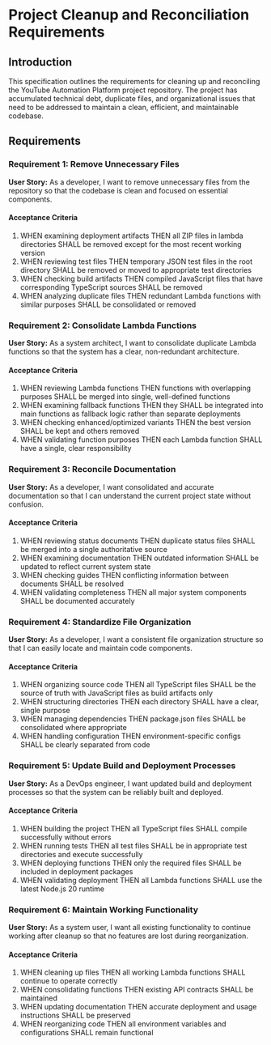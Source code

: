 # Project Cleanup and Reconciliation Requirements

## Introduction

This specification outlines the requirements for cleaning up and reconciling the YouTube Automation Platform project repository. The project has accumulated technical debt, duplicate files, and organizational issues that need to be addressed to maintain a clean, efficient, and maintainable codebase.

## Requirements

### Requirement 1: Remove Unnecessary Files

**User Story:** As a developer, I want to remove unnecessary files from the repository so that the codebase is clean and focused on essential components.

#### Acceptance Criteria

1. WHEN examining deployment artifacts THEN all ZIP files in lambda directories SHALL be removed except for the most recent working version
2. WHEN reviewing test files THEN temporary JSON test files in the root directory SHALL be removed or moved to appropriate test directories
3. WHEN checking build artifacts THEN compiled JavaScript files that have corresponding TypeScript sources SHALL be removed
4. WHEN analyzing duplicate files THEN redundant Lambda functions with similar purposes SHALL be consolidated or removed

### Requirement 2: Consolidate Lambda Functions

**User Story:** As a system architect, I want to consolidate duplicate Lambda functions so that the system has a clear, non-redundant architecture.

#### Acceptance Criteria

1. WHEN reviewing Lambda functions THEN functions with overlapping purposes SHALL be merged into single, well-defined functions
2. WHEN examining fallback functions THEN they SHALL be integrated into main functions as fallback logic rather than separate deployments
3. WHEN checking enhanced/optimized variants THEN the best version SHALL be kept and others removed
4. WHEN validating function purposes THEN each Lambda function SHALL have a single, clear responsibility

### Requirement 3: Reconcile Documentation

**User Story:** As a developer, I want consolidated and accurate documentation so that I can understand the current project state without confusion.

#### Acceptance Criteria

1. WHEN reviewing status documents THEN duplicate status files SHALL be merged into a single authoritative source
2. WHEN examining documentation THEN outdated information SHALL be updated to reflect current system state
3. WHEN checking guides THEN conflicting information between documents SHALL be resolved
4. WHEN validating completeness THEN all major system components SHALL be documented accurately

### Requirement 4: Standardize File Organization

**User Story:** As a developer, I want a consistent file organization structure so that I can easily locate and maintain code components.

#### Acceptance Criteria

1. WHEN organizing source code THEN all TypeScript files SHALL be the source of truth with JavaScript files as build artifacts only
2. WHEN structuring directories THEN each directory SHALL have a clear, single purpose
3. WHEN managing dependencies THEN package.json files SHALL be consolidated where appropriate
4. WHEN handling configuration THEN environment-specific configs SHALL be clearly separated from code

### Requirement 5: Update Build and Deployment Processes

**User Story:** As a DevOps engineer, I want updated build and deployment processes so that the system can be reliably built and deployed.

#### Acceptance Criteria

1. WHEN building the project THEN all TypeScript files SHALL compile successfully without errors
2. WHEN running tests THEN all test files SHALL be in appropriate test directories and execute successfully
3. WHEN deploying functions THEN only the required files SHALL be included in deployment packages
4. WHEN validating deployment THEN all Lambda functions SHALL use the latest Node.js 20 runtime

### Requirement 6: Maintain Working Functionality

**User Story:** As a system user, I want all existing functionality to continue working after cleanup so that no features are lost during reorganization.

#### Acceptance Criteria

1. WHEN cleaning up files THEN all working Lambda functions SHALL continue to operate correctly
2. WHEN consolidating functions THEN existing API contracts SHALL be maintained
3. WHEN updating documentation THEN accurate deployment and usage instructions SHALL be preserved
4. WHEN reorganizing code THEN all environment variables and configurations SHALL remain functional